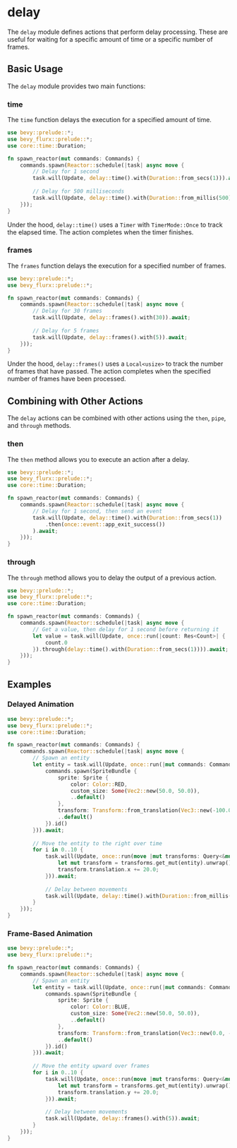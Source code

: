 # delay

The `delay` module defines actions that perform delay processing. These are useful for waiting for a specific amount of time or a specific number of frames.

## Basic Usage

The `delay` module provides two main functions:

### time

The `time` function delays the execution for a specified amount of time.

```rust
use bevy::prelude::*;
use bevy_flurx::prelude::*;
use core::time::Duration;

fn spawn_reactor(mut commands: Commands) {
    commands.spawn(Reactor::schedule(|task| async move {
        // Delay for 1 second
        task.will(Update, delay::time().with(Duration::from_secs(1))).await;
        
        // Delay for 500 milliseconds
        task.will(Update, delay::time().with(Duration::from_millis(500))).await;
    }));
}
```

Under the hood, `delay::time()` uses a `Timer` with `TimerMode::Once` to track the elapsed time. The action completes when the timer finishes.

### frames

The `frames` function delays the execution for a specified number of frames.

```rust
use bevy::prelude::*;
use bevy_flurx::prelude::*;

fn spawn_reactor(mut commands: Commands) {
    commands.spawn(Reactor::schedule(|task| async move {
        // Delay for 30 frames
        task.will(Update, delay::frames().with(30)).await;
        
        // Delay for 5 frames
        task.will(Update, delay::frames().with(5)).await;
    }));
}
```

Under the hood, `delay::frames()` uses a `Local<usize>` to track the number of frames that have passed. The action completes when the specified number of frames have been processed.

## Combining with Other Actions

The `delay` actions can be combined with other actions using the `then`, `pipe`, and `through` methods.

### then

The `then` method allows you to execute an action after a delay.

```rust
use bevy::prelude::*;
use bevy_flurx::prelude::*;
use core::time::Duration;

fn spawn_reactor(mut commands: Commands) {
    commands.spawn(Reactor::schedule(|task| async move {
        // Delay for 1 second, then send an event
        task.will(Update, delay::time().with(Duration::from_secs(1))
            .then(once::event::app_exit_success())
        ).await;
    }));
}
```

### through

The `through` method allows you to delay the output of a previous action.

```rust
use bevy::prelude::*;
use bevy_flurx::prelude::*;
use core::time::Duration;

fn spawn_reactor(mut commands: Commands) {
    commands.spawn(Reactor::schedule(|task| async move {
        // Get a value, then delay for 1 second before returning it
        let value = task.will(Update, once::run(|count: Res<Count>| {
            count.0
        }).through(delay::time().with(Duration::from_secs(1)))).await;
    }));
}
```

## Examples

### Delayed Animation

```rust
use bevy::prelude::*;
use bevy_flurx::prelude::*;
use core::time::Duration;

fn spawn_reactor(mut commands: Commands) {
    commands.spawn(Reactor::schedule(|task| async move {
        // Spawn an entity
        let entity = task.will(Update, once::run(|mut commands: Commands| {
            commands.spawn(SpriteBundle {
                sprite: Sprite {
                    color: Color::RED,
                    custom_size: Some(Vec2::new(50.0, 50.0)),
                    ..default()
                },
                transform: Transform::from_translation(Vec3::new(-100.0, 0.0, 0.0)),
                ..default()
            }).id()
        })).await;
        
        // Move the entity to the right over time
        for i in 0..10 {
            task.will(Update, once::run(move |mut transforms: Query<&mut Transform>| {
                let mut transform = transforms.get_mut(entity).unwrap();
                transform.translation.x += 20.0;
            })).await;
            
            // Delay between movements
            task.will(Update, delay::time().with(Duration::from_millis(100))).await;
        }
    }));
}
```

### Frame-Based Animation

```rust
use bevy::prelude::*;
use bevy_flurx::prelude::*;

fn spawn_reactor(mut commands: Commands) {
    commands.spawn(Reactor::schedule(|task| async move {
        // Spawn an entity
        let entity = task.will(Update, once::run(|mut commands: Commands| {
            commands.spawn(SpriteBundle {
                sprite: Sprite {
                    color: Color::BLUE,
                    custom_size: Some(Vec2::new(50.0, 50.0)),
                    ..default()
                },
                transform: Transform::from_translation(Vec3::new(0.0, -100.0, 0.0)),
                ..default()
            }).id()
        })).await;
        
        // Move the entity upward over frames
        for i in 0..10 {
            task.will(Update, once::run(move |mut transforms: Query<&mut Transform>| {
                let mut transform = transforms.get_mut(entity).unwrap();
                transform.translation.y += 20.0;
            })).await;
            
            // Delay between movements
            task.will(Update, delay::frames().with(5)).await;
        }
    }));
}
```

